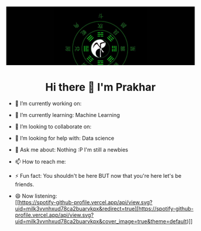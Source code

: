 ![LuKe](https://github.com/prakhar-luke/prakhar-luke/blob/cfbdbd7ddb6232ab9efd1823283b49b961ff6477/Lu1ke.jpg)
<h1 align="center">Hi there 👋 I'm Prakhar</h1>
<p>  
  
- 🔭 I’m currently working on: <!-- insert script to automatically uptade current working rep on github -->  
  
- 🌱 I’m currently learning: Machine Learning  
  
- 👯 I’m looking to collaborate on:  
  
- 🤔 I’m looking for help with: Data science  
  
- 💬 Ask me about: Nothing :P I'm still a newbies  
   
- 📫 How to reach me: <!-- prakhar.luke@gmail.com -->  
  
- ⚡ Fun fact: You shouldn't be here BUT now that you're here let's be friends.  
  
- 😄 Now listening:  
[[https://spotify-github-profile.vercel.app/api/view.svg?uid=milk3vvnhxud78ca2buarvkpx&redirect=true][https://spotify-github-profile.vercel.app/api/view.svg?uid=milk3vvnhxud78ca2buarvkpx&cover_image=true&theme=default)]]
</p>
